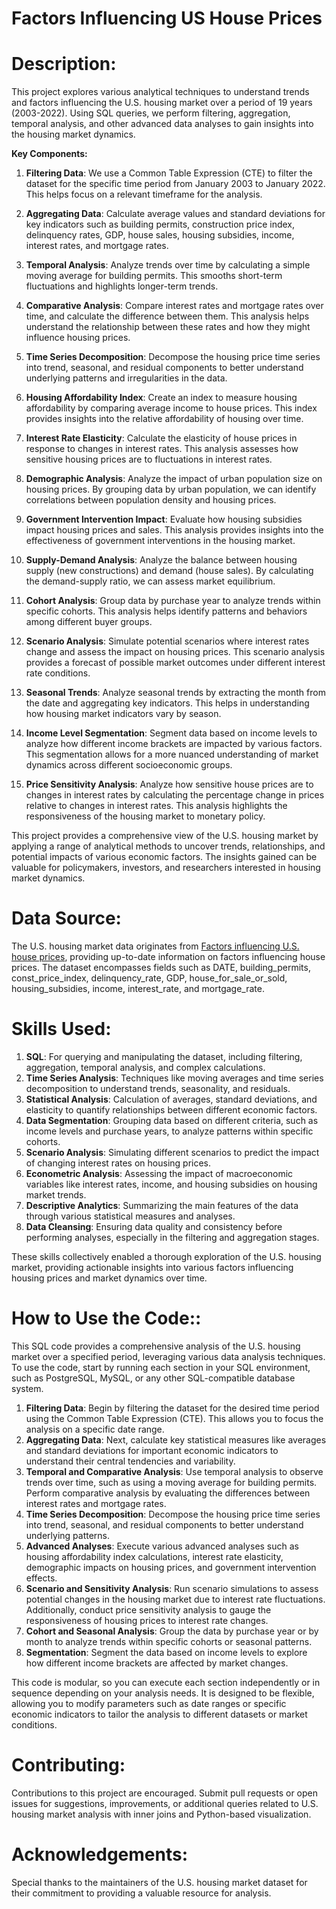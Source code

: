 # Factors Influencing US House Prices

# Description:
This project explores various analytical techniques to understand trends and factors influencing the U.S. housing market over a period of 19 years (2003-2022). Using SQL queries, we perform filtering, aggregation, temporal analysis, and other advanced data analyses to gain insights into the housing market dynamics.

**Key Components:**
1. **Filtering Data**: We use a Common Table Expression (CTE) to filter the dataset for the specific time period from January 2003 to January 2022. This helps focus on a relevant timeframe for the analysis.
   
2. **Aggregating Data**: Calculate average values and standard deviations for key indicators such as building permits, construction price index, delinquency rates, GDP, house sales, housing subsidies, income, interest rates, and mortgage rates.
   
3. **Temporal Analysis**: Analyze trends over time by calculating a simple moving average for building permits. This smooths short-term fluctuations and highlights longer-term trends.
   
4. **Comparative Analysis**: Compare interest rates and mortgage rates over time, and calculate the difference between them. This analysis helps understand the relationship between these rates and how they might influence housing prices.
   
4. **Time Series Decomposition**: Decompose the housing price time series into trend, seasonal, and residual components to better understand underlying patterns and irregularities in the data.
    
5. **Housing Affordability Index**: Create an index to measure housing affordability by comparing average income to house prices. This index provides insights into the relative affordability of housing over time.
    
6. **Interest Rate Elasticity**: Calculate the elasticity of house prices in response to changes in interest rates. This analysis assesses how sensitive housing prices are to fluctuations in interest rates.
    
7. **Demographic Analysis**: Analyze the impact of urban population size on housing prices. By grouping data by urban population, we can identify correlations between population density and housing prices.
    
8. **Government Intervention Impact**: Evaluate how housing subsidies impact housing prices and sales. This analysis provides insights into the effectiveness of government interventions in the housing market.
    
9. **Supply-Demand Analysis**: Analyze the balance between housing supply (new constructions) and demand (house sales). By calculating the demand-supply ratio, we can assess market equilibrium.
    
10. **Cohort Analysis**: Group data by purchase year to analyze trends within specific cohorts. This analysis helps identify patterns and behaviors among different buyer groups.
    
11. **Scenario Analysis**: Simulate potential scenarios where interest rates change and assess the impact on housing prices. This scenario analysis provides a forecast of possible market outcomes under different interest rate conditions.
    
12. **Seasonal Trends**: Analyze seasonal trends by extracting the month from the date and aggregating key indicators. This helps in understanding how housing market indicators vary by season.
    
13. **Income Level Segmentation**: Segment data based on income levels to analyze how different income brackets are impacted by various factors. This segmentation allows for a more nuanced understanding of market dynamics across different socioeconomic groups.
    
14. **Price Sensitivity Analysis**: Analyze how sensitive house prices are to changes in interest rates by calculating the percentage change in prices relative to changes in interest rates. This analysis highlights the responsiveness of the housing market to monetary policy.

This project provides a comprehensive view of the U.S. housing market by applying a range of analytical methods to uncover trends, relationships, and potential impacts of various economic factors. The insights gained can be valuable for policymakers, investors, and researchers interested in housing market dynamics.

# Data Source:
The U.S. housing market data originates from [Factors influencing U.S. house prices](https://www.kaggle.com/datasets/jyotsnagurjar/factors-influencing-us-house-prices), providing up-to-date information on factors influencing house prices. The dataset encompasses fields such as DATE, building_permits, const_price_index, delinquency_rate, GDP, house_for_sale_or_sold, housing_subsidies, income, interest_rate, and mortgage_rate.

# Skills Used:
1. **SQL**: For querying and manipulating the dataset, including filtering, aggregation, temporal analysis, and complex calculations.
2. **Time Series Analysis**: Techniques like moving averages and time series decomposition to understand trends, seasonality, and residuals.
3. **Statistical Analysis**: Calculation of averages, standard deviations, and elasticity to quantify relationships between different economic factors.
4. **Data Segmentation**: Grouping data based on different criteria, such as income levels and purchase years, to analyze patterns within specific cohorts.
5. **Scenario Analysis**: Simulating different scenarios to predict the impact of changing interest rates on housing prices.
7. **Econometric Analysis**: Assessing the impact of macroeconomic variables like interest rates, income, and housing subsidies on housing market trends.
8. **Descriptive Analytics**: Summarizing the main features of the data through various statistical measures and analyses.
9. **Data Cleansing**: Ensuring data quality and consistency before performing analyses, especially in the filtering and aggregation stages.

These skills collectively enabled a thorough exploration of the U.S. housing market, providing actionable insights into various factors influencing housing prices and market dynamics over time.

# How to Use the Code::

This SQL code provides a comprehensive analysis of the U.S. housing market over a specified period, leveraging various data analysis techniques. To use the code, start by running each section in your SQL environment, such as PostgreSQL, MySQL, or any other SQL-compatible database system. 

1. **Filtering Data**: Begin by filtering the dataset for the desired time period using the Common Table Expression (CTE). This allows you to focus the analysis on a specific date range.
2. **Aggregating Data**: Next, calculate key statistical measures like averages and standard deviations for important economic indicators to understand their central tendencies and variability.
3. **Temporal and Comparative Analysis**: Use temporal analysis to observe trends over time, such as using a moving average for building permits. Perform comparative analysis by evaluating the differences between interest rates and mortgage rates.
4. **Time Series Decomposition**: Decompose the housing price time series into trend, seasonal, and residual components to better understand underlying patterns.
5. **Advanced Analyses**: Execute various advanced analyses such as housing affordability index calculations, interest rate elasticity, demographic impacts on housing prices, and government intervention effects.
6. **Scenario and Sensitivity Analysis**: Run scenario simulations to assess potential changes in the housing market due to interest rate fluctuations. Additionally, conduct price sensitivity analysis to gauge the responsiveness of housing prices to interest rate changes.
7. **Cohort and Seasonal Analysis**: Group the data by purchase year or by month to analyze trends within specific cohorts or seasonal patterns.
8. **Segmentation**: Segment the data based on income levels to explore how different income brackets are affected by market changes.

This code is modular, so you can execute each section independently or in sequence depending on your analysis needs. It is designed to be flexible, allowing you to modify parameters such as date ranges or specific economic indicators to tailor the analysis to different datasets or market conditions.

# Contributing:
Contributions to this project are encouraged. Submit pull requests or open issues for suggestions, improvements, or additional queries related to U.S. housing market analysis with inner joins and Python-based visualization.

# Acknowledgements:
Special thanks to the maintainers of the U.S. housing market dataset for their commitment to providing a valuable resource for analysis.
